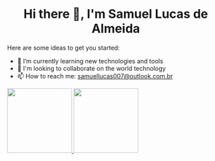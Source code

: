 <h1 align="center">Hi there 👋, I'm Samuel Lucas de Almeida</h1>


Here are some ideas to get you started:

- 🌱 I’m currently learning new technologies and tools
- 👯 I'm looking to collaborate on the world technology
- 📫 How to reach me: samuellucas007@outlook.com.br

<div>
    <a href="https://github.com/Samuellucas007">
    <img height="150em" src="https://github-readme-stats.vercel.app/api?username=Samuellucas007&show_icons=true&theme=dracula&include_all_commits=true&count_private=true"/>
    <img height="150em" src="https://github-readme-stats.vercel.app/api/top-langs/?username=Samuellucas007&layout=compact&langs_count=16&theme=dracula"/>
</div>
